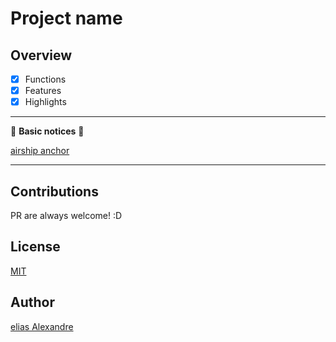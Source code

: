 # Project name

## Overview

- [X] Functions
- [X] Features
- [X] Highlights

---

🚧 **Basic notices** 🚧

[airship anchor](https://github.com/eliasallex)

---

## Contributions

PR are always welcome! :D

## License

[MIT](https://choosealicense.com/licenses/mit/)

## Author

[elias Alexandre](github.com/eliasallex)
